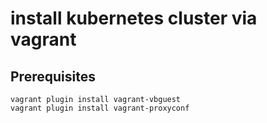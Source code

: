 # install kubernetes cluster via vagrant

## Prerequisites

```shell
vagrant plugin install vagrant-vbguest
vagrant plugin install vagrant-proxyconf
```
